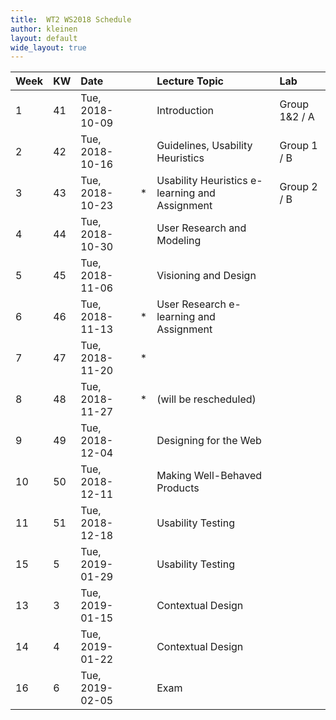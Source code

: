 ```yaml
---
title:  WT2 WS2018 Schedule
author: kleinen
layout: default
wide_layout: true
---
```

| Week | KW | Date            |   | Lecture Topic                                  | Lab           |
|:-----|:---|:----------------|:--|:-----------------------------------------------|:--------------|
| 1    | 41 | Tue, 2018-10-09 |   | Introduction                                   | Group 1&2 / A |
| 2    | 42 | Tue, 2018-10-16 |   | Guidelines, Usability Heuristics               | Group 1 / B   |
| 3    | 43 | Tue, 2018-10-23 | * | Usability Heuristics e-learning and Assignment | Group 2 / B   |
| 4    | 44 | Tue, 2018-10-30 |   | User Research and Modeling                     |               |
| 5    | 45 | Tue, 2018-11-06 |   | Visioning and Design                           |               |
| 6    | 46 | Tue, 2018-11-13 | * | User Research e-learning and Assignment        |               |
| 7    | 47 | Tue, 2018-11-20 | * |                                                |               |
| 8    | 48 | Tue, 2018-11-27 | * | (will be rescheduled)                          |               |
| 9    | 49 | Tue, 2018-12-04 |   | Designing for the Web                          |               |
| 10   | 50 | Tue, 2018-12-11 |   | Making Well-Behaved Products                   |               |
| 11   | 51 | Tue, 2018-12-18 |   | Usability Testing                              |               |
| 15   | 5  | Tue, 2019-01-29 |   | Usability Testing                              |               |
| 13   | 3  | Tue, 2019-01-15 |   | Contextual Design                              |               |
| 14   | 4  | Tue, 2019-01-22 |   | Contextual Design                              |               |
| 16   | 6  | Tue, 2019-02-05 |   | Exam                                           |               |
